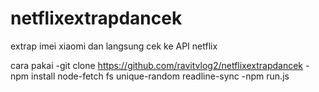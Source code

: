 # netflixextrapdancek
extrap imei xiaomi dan langsung cek ke API netflix


cara pakai
-git clone https://github.com/ravitvlog2/netflixextrapdancek
-npm install node-fetch fs unique-random readline-sync
-npm run.js
